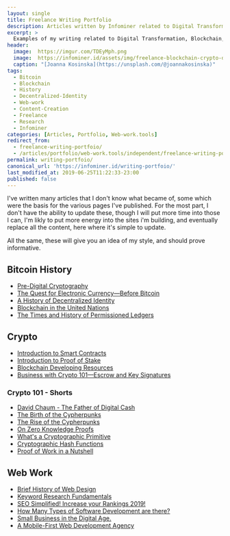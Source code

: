 ```yaml
---
layout: single
title: Freelance Writing Portfolio
description: Articles written by Infominer related to Digital Transformation, Blockchain, Decentralized Identity, and Crypto Fundamentals. 
excerpt: >
  Examples of my writing related to Digital Transformation, Blockchain, Decentralized Identity, and Crypto Fundamentals.  
header:
  image:  https://imgur.com/TDEyMph.png
  image:  https://infominer.id/assets/img/freelance-blockchain-crypto-decentralized-idenitity-writing-portfolio.jpg
  caption: "[Joanna Kosinska](https://unsplash.com/@joannakosinska)"
tags: 
  - Bitcoin
  - Blockchain
  - History
  - Decentralized-Identity
  - Web-work
  - Content-Creation
  - Freelance
  - Research
  - Infominer
categories: [Articles, Portfolio, Web-work.tools]
redirect_from: 
  - freelance-writing-portfoio/
  - /articles/portfolio/web-work.tools/independent/freelance-writing-portfolio/index.html
permalink: writing-portfoio/
canonical_url: 'https://infominer.id/writing-portfoio/'
last_modified_at: 2019-06-25T11:22:33-23:00
published: false
---
```


I've written many articles that I don't know what became of, some which were the basis for the various pages I've published. For the most part, I don't have the ability to update these, though I will put more time into those I can, I'm likly to put more energy into the sites i'm building, and eventually replace all the content, here where it's simple to update.

All the same, these will give you an idea of my style, and should prove informative.

## Bitcoin History

* <a href="https://www.axiomtech.io/blog-feed/2018/9/24/pre-digital-cryptography-a-history" target="_blank">Pre-Digital Cryptography</a>
* <a href="https://www.axiomtech.io/blog-feed/electronic-currency-before-bitcoin" target="_blank">The Quest for Electronic Currency—Before Bitcoin</a>
* <a href="https://www.axiomtech.io/blog-feed/hyperledger-indy-decentralized-identity" target="_blank">A History of Decentralized Identity</a>
* <a href="https://www.axiomtech.io/blog-feed/2019/3/1/blockchain-in-the-united-nations" target="_blank">Blockchain in the United Nations</a>
* <a href="https://www.axiomtech.io/blog-feed/history-of-permissioned-ledgers" target="_blank">The Times and History of Permissioned Ledgers</a>

## Crypto
* <a href="https://www.axiomtech.io/blog-feed/2018/10/9/smart-contracts-uses-cases-dapps-icos" target="_blank">Introduction to Smart Contracts</a>
* <a href="https://www.axiomtech.io/blog-feed/introduction-proof-of-stake" target="_blank">Introduction to Proof of Stake</a>
* <a href="https://www.csbtechemporium.com/become-a-blockchain-developer/" target="_blank">Blockchain Developing Resources</a>
* [Business with Crypto 101—Escrow and Key Signatures](https://freelanceforcoins.com/article/6-escrow)

### Crypto 101 - Shorts

* [David Chaum - The Father of Digital Cash](https://archive.is/lxKiU)
* [The Birth of the Cypherpunks](https://archive.is/Hi9JQ)
* [The Rise of the Cypherpunks](https://archive.is/z0wEZ)
* [On Zero Knowledge Proofs](https://web.archive.org/web/20190310224400/http://coinfeed.com/blog/2018/12/25/zero-knowledge-proofs/)
* [What's a Cryptographic Primitive](https://web.archive.org/web/20190310224458/http://coinfeed.com/blog/2018/12/21/whats-a-cryptographic-primitive/)
* [Cryptographic Hash Functions](https://web.archive.org/web/20190310224515/http://coinfeed.com/blog/2018/12/10/cryptographic-hash-functions/)
* [Proof of Work in a Nutshell](https://web.archive.org/web/20190310234850/http://coinfeed.com/blog/2018/12/10/proof-of-work-explained/)

## Web Work

* <a href="https://www.csbtechemporium.com/web-design-history/" target="_blank">Brief History of Web Design</a>
* <a href="https://www.csbtechemporium.com/keyword-research-fundamentals/" target="_blank">Keyword Research Fundamentals</a>
* <a href="https://csbtechemporium.com/seo-simplified-2019" target="_blank">SEO Simplified! Increase your Rankings 2019!</a>
* <a href="https://www.csbtechemporium.com/types-of-computer-programming/" target="_blank">How Many Types of Software Development are there?</a>
* <a href="https://www.csbtechemporium.com/digital-age-small-business/" target="_blank">Small Business in the Digital Age.</a>
* [A Mobile-First Web Development Agency](https://www.csbtechemporium.com/mobile-first-web-development/)

